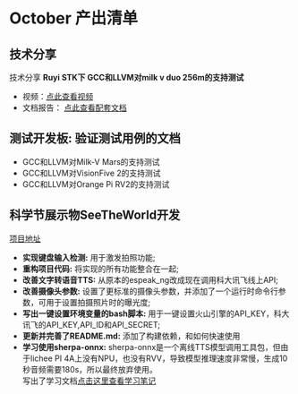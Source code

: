 # October 产出清单

## 技术分享
技术分享 **Ruyi STK下 GCC和LLVM对milk v duo 256m的支持测试**  
- 视频：[点此查看视频](https://www.bilibili.com/video/BV1SxWqzYEbA/?spm_id_from=333.999.0.0&vd_source=7c11325dc15b63618c7af305547018c4)
- 文档报告： [点此查看配套文档](https://github.com/challenger1024/plct-works/blob/main/tech-sharing/2025-10/Milk-V-Duo.md)

## 测试开发板: 验证测试用例的文档
- GCC和LLVM对Milk-V Mars的支持测试 
- GCC和LLVM对VisionFive 2的支持测试 
- GCC和LLVM对Orange Pi RV2的支持测试 

## 科学节展示物**SeeTheWorld**开发
[项目地址](https://github.com/challenger1024/SeeTheWorld)
- **实现键盘输入检测:**  用于激发拍照功能;
-  **重构项目代码:** 将实现的所有功能整合在一起;
-  **改善文字转语音TTS:** 从原本的espeak_ng改成现在调用科大讯飞线上API;
- **改善摄像头参数:** 设置了更标准的摄像头参数，并添加了一个运行时命令行参数，可用于设置拍摄照片时的曝光度;
- **写出一键设置环境变量的bash脚本:**  用于一键设置火山引擎的API_KEY，科大讯飞的API_KEY,API_ID和API_SECRET;
- **更新并完善了README.md:** 添加了构建依赖，和如何快速使用
- **学习使用sherpa-onnx:** sherpa-onnx是一个离线TTS模型调用工具包，但由于lichee PI  4A上没有NPU，也没有RVV，导致模型推理速度非常慢，生成10秒音频需要180s，所以最终放弃使用。  
写出了学习文档[点击这里查看学习笔记](https://github.com/challenger1024/plct-works/blob/main/tech-sharing/2025-10/sherpa-onnx-note.md)

